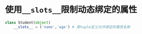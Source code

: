 # 使用`__slots__`限制动态绑定的属性

```python
class Student(object)
	__slots__ = ('name','age') # 用tuple定义允许绑定的属性名称
   
```

